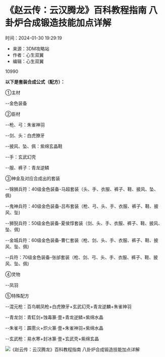 # 《赵云传：云汉腾龙》百科教程指南 八卦炉合成锻造技能加点详解

时间：2024-01-30 19:29:19

- 来源：3DM攻略站
- 作者：心生双翼
- 编辑：心生双翼

10990

**以下是套装合成公式（配方）：**

①主材

--金色装备

②臣材

--枪、弓：朱雀神羽

--剑、头：白虎獠牙

--披风、坠、佩：紫绵玄晶鞋

--手：玄武幻壳

--服、裤子：青龙逆鳞

③神金及对应合成出的套装

--锦狮兵符：40级金色装备-马超套装（头、手、衣服、裤子、鞋、披风、坠、佩)

--鬼神兵符：40级金色装备-吕布套装（枪、弓、头、手、衣服、裤子、鞋、披风、坠)

--狮猊兵符：50级金色装备-夏侯惇套装（剑、头、手、衣服、裤子、鞋、披风、坠、佩)

--金城兵符：60级金色装备-曹仁套装（枪、剑、头、手、衣服、裤子、鞋、披风、坠、佩)

--兵符：70级金色装备-张邰套装（枪、剑、弓、头、手、衣服、裤子、鞋、披风、坠、佩)

④灵物

--凤羽

⑤特殊配方

--混元枪：百鸟朝凤枪+白虎獠牙+玄武幻壳+青龙逆麟+朱雀神羽

--青龙剑：青釭剑+蚀毒篆·壹+青龙逆鳞+紫绵水晶

--朱雀弓：霹雳火+炽火篆·壹+朱雀神羽+紫绵水晶

--玄武枪：易水寒+封冰篆·壹+玄武壳+紫绵玄晶

![《赵云传：云汉腾龙》百科教程指南 八卦炉合成锻造技能加点详解](https://att.3dmgame.com/att/forum/202401/31/162849emgwkzfbqfwgbogq.jpg)